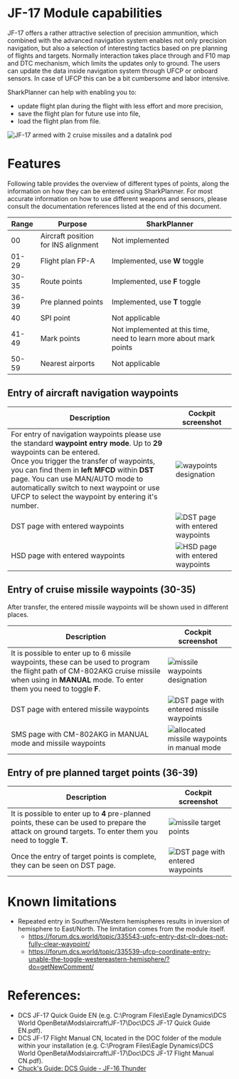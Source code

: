 # JF-17 Module capabilities

JF-17 offers a rather attractive selection of precision ammunition, which combined with the advanced navigation system enables not only precision navigation, but also a selection of interesting tactics based on pre planning of flights and targets.
Normally interaction takes place through and F10 map and DTC mechanism, which limits the updates only to ground. The users can update the data inside navigation system through UFCP or onboard sensors. In case of UFCP this can be a bit cumbersome and labor intensive.

SharkPlanner can help with enabling you to:
- update flight plan during the flight with less effort and more precision,
- save the flight plan for future use into file,
- load the flight plan from file.

![JF-17 armed with 2 cruise missiles and a datalink pod](images/jf-17_outside.jpg)

# Features

Following table provides the overview of different types of points, along the information on how they can be entered using SharkPlanner. For most accurate information on how to use different weapons and sensors, please consult the documentation references listed at the end of this document. 

| Range | Purpose | SharkPlanner |
| --- | --- | --- |
| 00 | Aircraft position for INS alignment | Not implemented |
| 01-29 | Flight plan FP-A | Implemented, use **W** toggle |
| 30-35 | Route points | Implemented, use **F** toggle | 
| 36-39 | Pre planned points | Implemented, use **T** toggle |
| 40 | SPI point | Not applicable |
| 41-49 | Mark points | Not implemented at this time, need to learn more about mark points |
| 50-59 | Nearest airports | Not applicable |

## Entry of aircraft navigation waypoints

| Description | Cockpit screenshot|
| --- | --- |
| For entry of navigation waypoints please use the standard **waypoint entry mode**. Up to **29** waypoints can be entered.<br>Once you trigger the transfer of waypoints, you can find them in **left MFCD** within **DST** page. You can use MAN/AUTO mode to automatically switch to next waypoint or use UFCP to select the waypoint by entering it's number.  | ![waypoints designation](images/designation_of_aircraft_waypoints.png) | 
| DST page with entered waypoints | ![DST page with entered waypoints](images/entered_aircraft_waypoints_dst_page.png) |
| HSD page with entered waypoints | ![HSD page with entered waypoints](images/entered_aircraft_waypoints_hsd_page.png) |


## Entry of cruise missile waypoints (30-35)

After transfer, the entered missile waypoints will be shown used in different places.

| Description | Cockpit screenshot|
| --- | --- |
| It is possible to enter up to 6 missile waypoints, these can be used to program the flight path of CM-802AKG cruise missile when using in **MANUAL** mode. To enter them you need to toggle **F**. | ![missile waypoints designation](images/designation_of_missile_waypoints.png) |
| DST page with entered missile waypoints | ![DST page with entered missile waypoints](images/entered_missile_waypoints.png) |
| SMS page with CM-802AKG in MANUAL mode and missile waypoints | ![allocated missile waypoints in manual mode](images/allocation_manual_mode.png) |

## Entry of pre planned target points (36-39)

| Description | Cockpit screenshot|
| --- | --- |
| It is possible to enter up to **4** pre-planned points, these can be used to prepare the attack on ground targets. To enter them you need to toggle **T**.<br> | ![missile target points](images/designation_of_missile_target_points.png) |
| Once the entry of  target points is complete, they can be seen on DST page. | ![DST page with entered waypoints](images/entered_target_point.png) |

# Known limitations

- Repeated entry in Southern/Western hemispheres results in inversion of hemisphere to East/North. The limitation comes from the module itself.
  - https://forum.dcs.world/topic/335543-upfc-entry-dst-clr-does-not-fully-clear-waypoint/
  - https://forum.dcs.world/topic/335539-ufcp-coordinate-entry-unable-the-toggle-westereastern-hemisphere/?do=getNewComment/


# References:

- DCS JF-17 Quick Guide EN (e.g. C:\Program Files\Eagle Dynamics\DCS World OpenBeta\Mods\aircraft\JF-17\Doc\DCS JF-17 Quick Guide EN.pdf).
- DCS JF-17 Flight Manual CN, located in the DOC folder of the module within your installation (e.g. C:\Program Files\Eagle Dynamics\DCS World OpenBeta\Mods\aircraft\JF-17\Doc\DCS JF-17 Flight Manual CN.pdf). 
- [Chuck's Guide: DCS Guide - JF-16 Thunder](https://chucksguides.com/aircraft/dcs/jf-17/#[322,%22XYZ%22,-8e-06,540,1])